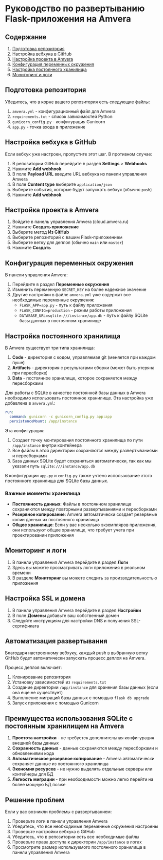 # Руководство по развертыванию Flask-приложения на Amvera

## Содержание
1. [Подготовка репозитория](#подготовка-репозитория)
2. [Настройка вебхука в GitHub](#настройка-вебхука)
3. [Настройка проекта в Amvera](#настройка-проекта)
4. [Конфигурация переменных окружения](#переменные-окружения)
5. [Настройка постоянного хранилища](#настройка-хранилища)
6. [Мониторинг и логи](#мониторинг-и-логи)

## Подготовка репозитория <a name="подготовка-репозитория"></a>

Убедитесь, что в корне вашего репозитория есть следующие файлы:

1. `amvera.yml` - конфигурационный файл для Amvera
2. `requirements.txt` - список зависимостей Python
3. `gunicorn_config.py` - конфигурация Gunicorn
4. `app.py` - точка входа в приложение

## Настройка вебхука в GitHub <a name="настройка-вебхука"></a>

Если вебхук уже настроен, пропустите этот шаг. В противном случае:

1. В репозитории GitHub перейдите в раздел **Settings** > **Webhooks**
2. Нажмите **Add webhook**
3. В поле **Payload URL** введите URL вебхука из панели управления Amvera
4. В поле **Content type** выберите `application/json`
5. Выберите события, которые будут запускать вебхук (обычно `push`)
6. Нажмите **Add webhook**

## Настройка проекта в Amvera <a name="настройка-проекта"></a>

1. Войдите в панель управления Amvera (cloud.amvera.ru)
2. Нажмите **Создать приложение**
3. Выберите метод **Из GitHub**
4. Выберите репозиторий с вашим Flask-приложением
5. Выберите ветку для деплоя (обычно `main` или `master`)
6. Нажмите **Создать**

## Конфигурация переменных окружения <a name="переменные-окружения"></a>

В панели управления Amvera:

1. Перейдите в раздел **Переменные окружения**
2. Изменить переменную `SECRET_KEY` на более надежное значение
3. Другие настройки в файле `amvera.yml` уже содержат все необходимые переменные окружения:
   - `FLASK_APP=app.py` - путь к файлу приложения
   - `FLASK_CONFIG=production` - режим работы приложения
   - `DATABASE_URL=sqlite:///instance/app.db` - путь к файлу SQLite базы данных в постоянном хранилище

## Настройка постоянного хранилища <a name="настройка-хранилища"></a>

В Amvera существует три типа хранилища:
1. **Code** - директория с кодом, управляемая git (меняется при каждом пуше)
2. **Artifacts** - директория с результатами сборки (может быть утеряна при пересборке)
3. **Data** - постоянное хранилище, которое сохраняется между пересборками

Для работы с SQLite в качестве постоянной базы данных в Amvera необходимо использовать постоянное хранилище. Эта настройка уже добавлена в `amvera.yml`:

```yaml
run:
  command: gunicorn -c gunicorn_config.py app:app
  persistenceMount: /app/instance
```

Эта конфигурация:
1. Создает точку монтирования постоянного хранилища по пути `/app/instance` внутри контейнера
2. Все файлы в этой директории сохраняются между развертываниями и пересборками
3. База данных SQLite будет сохраняться автоматически, так как мы указали путь `sqlite:///instance/app.db`

В конфигурации `app.py` и `config.py` также учтено использование этого постоянного хранилища для SQLite базы данных.

### Важные моменты хранилища

- **Постоянность данных**: Файлы в постоянном хранилище сохраняются между повторными развертываниями и пересборками
- **Резервное копирование**: Amvera автоматически создает резервные копии данных из постоянного хранилища
- **Общее хранилище**: Если у вас несколько экземпляров приложения, они используют общее хранилище, что требует учета при проектировании приложения

## Мониторинг и логи <a name="мониторинг-и-логи"></a>

1. В панели управления Amvera перейдите в раздел **Логи**
2. Здесь вы можете просматривать логи приложения в реальном времени
3. В разделе **Мониторинг** вы можете следить за производительностью приложения

## Настройка SSL и домена

1. В панели управления Amvera перейдите в раздел **Настройки**
2. В поле **Домены** добавьте ваш собственный домен
3. Следуйте инструкциям для настройки DNS и получения SSL-сертификата

## Автоматизация развертывания

Благодаря настроенному вебхуку, каждый push в выбранную ветку GitHub будет автоматически запускать процесс деплоя на Amvera.

Процесс деплоя включает:
1. Клонирование репозитория
2. Установку зависимостей из `requirements.txt`
3. Создание директории `/app/instance` для хранения базы данных (если она еще не существует)
4. Выполнение миграций базы данных с помощью `flask db upgrade`
5. Запуск приложения с помощью Gunicorn

## Преимущества использования SQLite с постоянным хранилищем на Amvera

1. **Простота настройки** - не требуется дополнительная конфигурация внешней базы данных
2. **Сохранность данных** - данные сохраняются между пересборками и обновлениями кода
3. **Автоматическое резервное копирование** - Amvera автоматически сохраняет данные из постоянного хранилища
4. **Экономия ресурсов** - не нужно выделять отдельные серверы или контейнеры для БД
5. **Легкость миграции** - при необходимости можно легко перейти на более мощную БД позже

## Решение проблем

Если у вас возникли проблемы с развертыванием:

1. Проверьте логи в панели управления Amvera
2. Убедитесь, что все необходимые переменные окружения настроены
3. Проверьте настройки вебхука в GitHub
4. Убедитесь, что в репозитории есть все необходимые файлы
5. Проверьте права доступа к директории `/app/instance` в логах
6. Просмотрите размер используемого постоянного хранилища в панели управления Amvera 